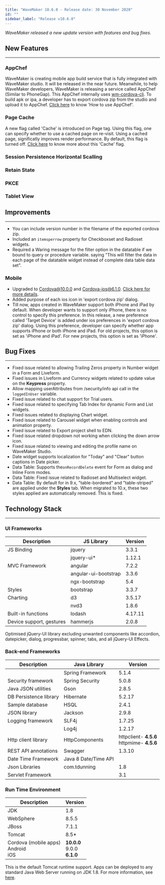 ```yaml
---
title: "WaveMaker 10.6.0 - Release date: 30 November 2020"
id: ""
sidebar_label: "Release v10.6.0"
---
```

*WaveMaker released a new update version with features and bug fixes.*

## New Features

---

### AppChef

WaveMaker is creating mobile app build service that is fully integrated with WaveMaker studio. It will be released in the near future. Meanwhile, to help WaveMaker developers, WaveMaker is releasing a service called AppChef (Similar to PhoneGap). This AppChef internally uses [wm-cordova-cli](/learn/hybrid-mobile/mobile-build-manual). To build apk or ipa, a developer has to export cordova zip from the studio and upload it to AppChef. [Click here](/learn/hybrid-mobile/mobile-build-appchef) to know 'How to use AppChef'. 

### Page Cache

A new flag called 'Cache' is introduced on Page tag. Using this flag, one can specify whether to use a cached page on re-visit. Using a cached page, significatly improves render performance. By default, this flag is turned off. [Click here](/learn/app-development/ui-design/page-concepts/page-cache) to know more about this 'Cache' flag.

### Session Persistence Horizontal Scalling 


### Retain State


### PKCE


### Tablet View


## Improvements

---

- You can include version number in the filename of the exported cordova zip.
- Included an `itemsperrow` property for Checkboxset and Radioset widgets.
- Required a Waring message for the filter option in the datatable if we bound to query or procedure variable. saying "This will filter the data in each page of the datatable widget instead of complete data table data set".

### Mobile
- Upgraded to Cordova@10.0.0 and Cordova-ios@6.1.0. [Click here for more details](/learn/blog/2020/11/26/cordova-10.0.0-upgrade).
- Added purpose of each ios icon in 'export cordova zip' dialog.
- Till now, apps created in WaveMaker support both iPhone and iPad by default. When developer wants to support only iPhone, there is no control to specify this preference. In this release, a new preference called 'Target Device' is added under ios preferences in 'export cordova zip' dialog. Using this preference, developer can specify whether app supports iPhone or both iPhone and iPad. For old projects, this option is set as 'iPhone and iPad'. For new projects, this option is set as 'iPhone'. 


## Bug Fixes

---

- Fixed issue related to allowing Trailing Zeros property in Number widget in a Form and Liveform.
- Fixed issues in Liveform and Currency widgets related to update value on the **Keypress** property.
- Allow mapping userAttributes from /security/info api call in the `loggedInUser` variable.
- Fixed issue related to chat support for Trial users.
- Fixed issue related to specifying Tab Index for dynamic Form and List widgets.
- Fixed issues related to displaying Chart widget.
- Fixed issue related to Carousel widget when enabling controls and animation property.
- Fixed issue related to Export project shell to EDN.
- Fixed issue related dropdown not working when clicking the down arrow icon.
- Fixed issue related to viewing and editing the profile name on WaveMaker Studio.
- Date widget supports localization for "Today" and "Clear" button captions in Date picker.
- Data Table: Supports the`onRecordDelete` event for Form as dialog and Inline Form modes.
- Data Table: Fixed issue related to Radioset and Multiselect widget.
- Data Table: By default for in 9.x, "table-bordered" and "table-striped" are applied under the **Styles** tab. When migrated to 10.x, these two styles applied are automatically removed. This is fixed.

## Technology Stack

---

### UI Frameworks

| Description | JS Library | Version |
| --- | --- | --- |
| JS Binding | jquery | 3.3.1 |
|  | jquery-ui* | 1.12.1 |
| MVC Framework | angular | 7.2.2 |
|  | angular-ui-bootstrap | 3.3.6 |
|  | ngx-bootstrap | 5.4|
| Styles | bootstrap | 3.3.7 |
| Charting | d3 | 3.5.17 |
|  | nvd3 | 1.8.6 |
| Built-in functions | lodash | 4.17.11 |
| Device support, gestures | hammerjs | 2.0.8 |

Optimised jQuery-UI library excluding unwanted components like accordion, datepicker, dialog, progressbar, spinner, tabs, and all jQuery-UI Effects.

### Back-end Frameworks

| Description | Java Library | Version |
| --- | --- | --- |
|  | Spring Framework |5.1.4 |
| Security framework | Spring Security | 5.0.8 |
| Java JSON utilities | Gson |2.8.5 |
| DB Persistence library | Hibernate |5.2.17 |
| Sample database | HSQL |2.4.1 |
| JSON library | Jackson |2.9.8 |
| Logging framework | SLF4j |1.7.25 |
|  | Log4j | 1.2.17 |
| Http client library | HttpComponents |httpclient- **4.5.6** <br> httpmime- **4.5.6** |
| REST API annotations | Swagger | 1.3.10 |
| Date Time Framework | Java 8 Date/Time API |  |
| Json Libraries | com.tdunning |  1.8 |
| Servlet Framework |  | 3.1 |

### Run Time Environment

| Description | Version |
| --- | --- |
| JDK | 1.8 |
| WebSphere | 8.5.5 |
| JBoss | 7.1.1 |
| Tomcat | 8.5* |
| Cordova (mobile apps) <br> Android <br> iOS | **10.0.0** <br> 9.0.0  <br> **6.1.0** |


This is the default Tomcat runtime support. Apps can be deployed to any standard Java Web Server running on JDK 1.8. For more information, see [here](/learn/app-development/deployment/deployment-web-server).
